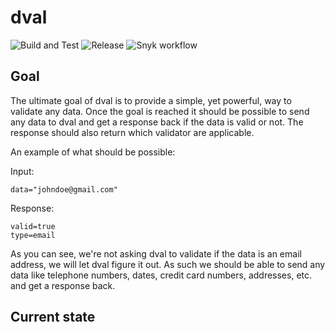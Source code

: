 # dval

![Build and Test](https://github.com/dvalai/dval/actions/workflows/build-and-test.yml/badge.svg)
![Release](https://github.com/dvalai/dval/actions/workflows/release.yml/badge.svg)
![Snyk workflow](https://github.com/dvalai/dval/actions/workflows/snyk.yaml/badge.svg)

## Goal

The ultimate goal of dval is to provide a simple, yet powerful, way to validate any data. Once the goal is reached it should be possible to send any data to dval and get a response back if the data is valid or not. The response should also return which validator are applicable.

An example of what should be possible:

Input:
```
data="johndoe@gmail.com"
```

Response:
```
valid=true
type=email
```

As you can see, we're not asking dval to validate if the data is an email address, we will let dval figure it out. As such we should be able to send any data like telephone numbers, dates, credit card numbers, addresses, etc. and get a response back.

## Current state
